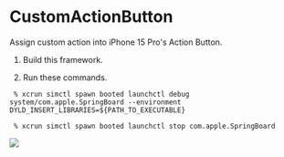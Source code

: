 # CustomActionButton

Assign custom action into iPhone 15 Pro's Action Button.

1. Build this framework.

2. Run these commands.

```
 % xcrun simctl spawn booted launchctl debug system/com.apple.SpringBoard --environment DYLD_INSERT_LIBRARIES=${PATH_TO_EXECUTABLE}
 
 % xcrun simctl spawn booted launchctl stop com.apple.SpringBoard
```

![](0.gif)
